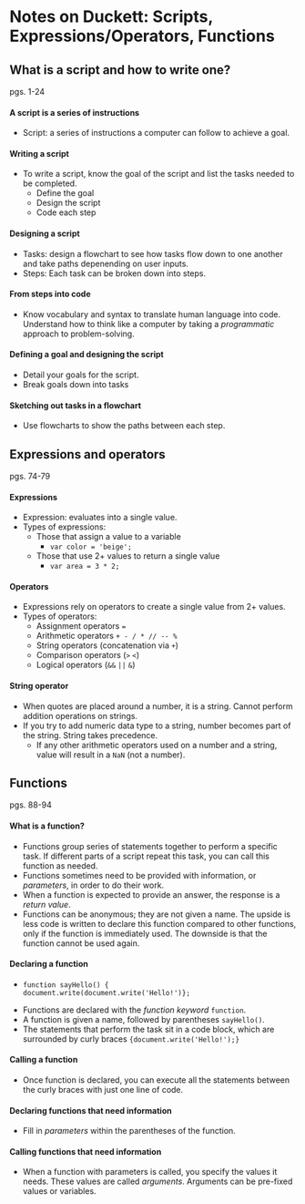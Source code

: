 # Notes on Duckett: Scripts, Expressions/Operators, Functions

## What is a script and how to write one?
pgs. 1-24

#### A script is a series of instructions
- Script: a series of instructions a computer can follow to achieve a goal. 
#### Writing a script
- To write a script, know the goal of the script and list the tasks needed to be completed. 
  - Define the goal
  - Design the script
  - Code each step

#### Designing a script
- Tasks: design a flowchart to see how tasks flow down to one another and take paths depenending on user inputs. 
- Steps: Each task can be broken down into steps. 

#### From steps into code
- Know vocabulary and syntax to translate human language into code. Understand how to think like a computer by taking a _programmatic_ approach to problem-solving. 

#### Defining a goal and designing the script
- Detail your goals for the script. 
- Break goals down into tasks

#### Sketching out tasks in a flowchart
- Use flowcharts to show the paths between each step. 


## Expressions and operators
pgs. 74-79
#### Expressions
- Expression: evaluates into a single value. 
- Types of expressions:
  - Those that assign a value to a variable
    - `var color = 'beige';`
  - Those that use 2+ values to return a single value
    - `var area = 3 * 2;`

#### Operators
- Expressions rely on operators to create a single value from 2+ values. 
- Types of operators:
  - Assignment operators `=`
  - Arithmetic operators `+ - / * // -- %`
  - String operators (concatenation via `+`)
  - Comparison operators (`>` `<`)
  - Logical operators (`&&` `||` `&`)

#### String operator
- When quotes are placed around a number, it is a string. Cannot perform addition operations on strings. 
- If you try to add numeric data type to a string, number becomes part of the string. String takes precedence. 
  - If any other arithmetic operators used on a number and a string, value will result in a `NaN` (not a number). 

## Functions
pgs. 88-94

#### What is a function?
- Functions group series of statements together to perform a specific task. If different parts of a script repeat this task, you can call this function as needed. 
- Functions sometimes need to be provided with information, or _parameters_, in order to do their work. 
- When a function is expected to provide an answer, the response is a _return value_. 
- Functions can be anonymous; they are not given a name. The upside is less code is written to declare this function compared to other functions, only if the function is immediately used. The downside is that the function cannot be used again. 

#### Declaring a function
- ```
  function sayHello() {
  document.write(document.write('Hello!')};
  ```
- Functions are declared with the _function keyword_ `function`. 
- A function is given a name, followed by parentheses `sayHello()`. 
- The statements that perform the task sit in a code block, which are surrounded by curly braces `{document.write('Hello!');}`

#### Calling a function
- Once function is declared, you can execute all the statements between the curly braces with just one line of code. 

#### Declaring functions that need information
- Fill in _parameters_ within the parentheses of the function. 

#### Calling functions that need information
- When a function with parameters is called, you specify the values it needs. These values are called _arguments_. Arguments can be pre-fixed values or variables. 
